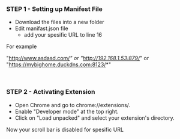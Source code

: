 ### STEP 1 - Setting up Manifest File

- Download the files into a new folder
- Edit manifast.json file
    - add your spesific URL to line 16

For example

"http://www.asdasd.com/*" or "http://192.168.1.53:879/*" or "https://mybighome.duckdns.com:8123/*"

<br>

### STEP 2 - Activating Extension
- Open Chrome and go to chrome://extensions/.
- Enable "Developer mode" at the top right.
- Click on "Load unpacked" and select your extension's directory.

Now your scroll bar is disabled for spesific URL
